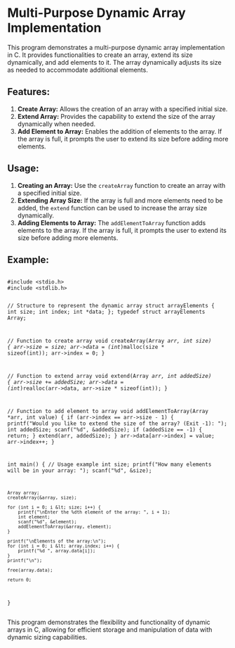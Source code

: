 <!DOCTYPE html>
<html lang="en">
<head>
    <meta charset="UTF-8">
    <meta name="viewport" content="width=device-width, initial-scale=1.0">
    
</head>
<body>
    <h1>Multi-Purpose Dynamic Array Implementation</h1>
    <p>This program demonstrates a multi-purpose dynamic array implementation in C. It provides functionalities to create an array, extend its size dynamically, and add elements to it. The array dynamically adjusts its size as needed to accommodate additional elements.</p>
    <h2>Features:</h2>
    <ol>
        <li><strong>Create Array:</strong> Allows the creation of an array with a specified initial size.</li>
        <li><strong>Extend Array:</strong> Provides the capability to extend the size of the array dynamically when needed.</li>
        <li><strong>Add Element to Array:</strong> Enables the addition of elements to the array. If the array is full, it prompts the user to extend its size before adding more elements.</li>
    </ol>
    <h2>Usage:</h2>
    <ol>
        <li><strong>Creating an Array:</strong> Use the <code>createArray</code> function to create an array with a specified initial size.</li>
        <li><strong>Extending Array Size:</strong> If the array is full and more elements need to be added, the <code>extend</code> function can be used to increase the array size dynamically.</li>
        <li><strong>Adding Elements to Array:</strong> The <code>addElementToArray</code> function adds elements to the array. If the array is full, it prompts the user to extend its size before adding more elements.</li>
    </ol>
    <h2>Example:</h2>
    <pre><code>
#include &lt;stdio.h&gt;
#include &lt;stdlib.h&gt;

// Structure to represent the dynamic array
struct arrayElements {
    int size;
    int index;
    int *data;
};
typedef struct arrayElements Array;

// Function to create array
void createArray(Array *arr, int size) {
    arr-&gt;size = size;
    arr-&gt;data = (int*)malloc(size * sizeof(int));
    arr-&gt;index = 0;
}

// Function to extend array
void extend(Array *arr, int addedSize) {
    arr-&gt;size += addedSize;
    arr-&gt;data = (int*)realloc(arr-&gt;data, arr-&gt;size * sizeof(int));
}

// Function to add element to array
void addElementToArray(Array *arr, int value) {
    if (arr-&gt;index == arr-&gt;size - 1) {
        printf("Would you like to extend the size of the array? (Exit -1): ");
        int addedSize;
        scanf("%d", &addedSize);
        if (addedSize == -1) {
            return;
        }
        extend(arr, addedSize);
    }
    arr-&gt;data[arr-&gt;index] = value;
    arr-&gt;index++;
}

int main() {
    // Usage example
    int size;
    printf("How many elements will be in your array: ");
    scanf("%d", &size);

    Array array;
    createArray(&array, size);

    for (int i = 0; i &lt; size; i++) {
        printf("\nEnter the %dth element of the array: ", i + 1);
        int element;
        scanf("%d", &element);
        addElementToArray(&array, element);
    }

    printf("\nElements of the array:\n");
    for (int i = 0; i &lt; array.index; i++) {
        printf("%d ", array.data[i]);
    }
    printf("\n");

    free(array.data);

    return 0;
}
    </code></pre>
    <p>This program demonstrates the flexibility and functionality of dynamic arrays in C, allowing for efficient storage and manipulation of data with dynamic sizing capabilities.</p>
</body>
</html>
